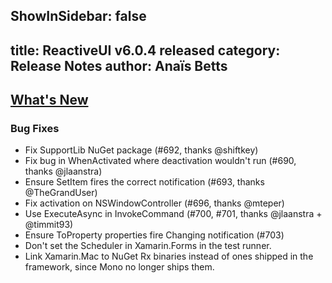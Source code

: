 ShowInSidebar: false
---
title: ReactiveUI v6.0.4 released
category: Release Notes
author: Anaïs Betts
---

## [What's New](https://github.com/reactiveui/ReactiveUI/compare/6.0.3...6.0.4)

### Bug Fixes
- Fix SupportLib NuGet package (#692, thanks @shiftkey)
- Fix bug in WhenActivated where deactivation wouldn't run (#690, thanks @jlaanstra)
- Ensure SetItem fires the correct notification (#693, thanks @TheGrandUser)
- Fix activation on NSWindowController (#696, thanks @mteper)
- Use ExecuteAsync in InvokeCommand (#700, #701, thanks @jlaanstra + @timmit93)
- Ensure ToProperty properties fire Changing notification (#703)
- Don't set the Scheduler in Xamarin.Forms in the test runner. 
- Link Xamarin.Mac to NuGet Rx binaries instead of ones shipped in the framework, since Mono no longer ships them.
